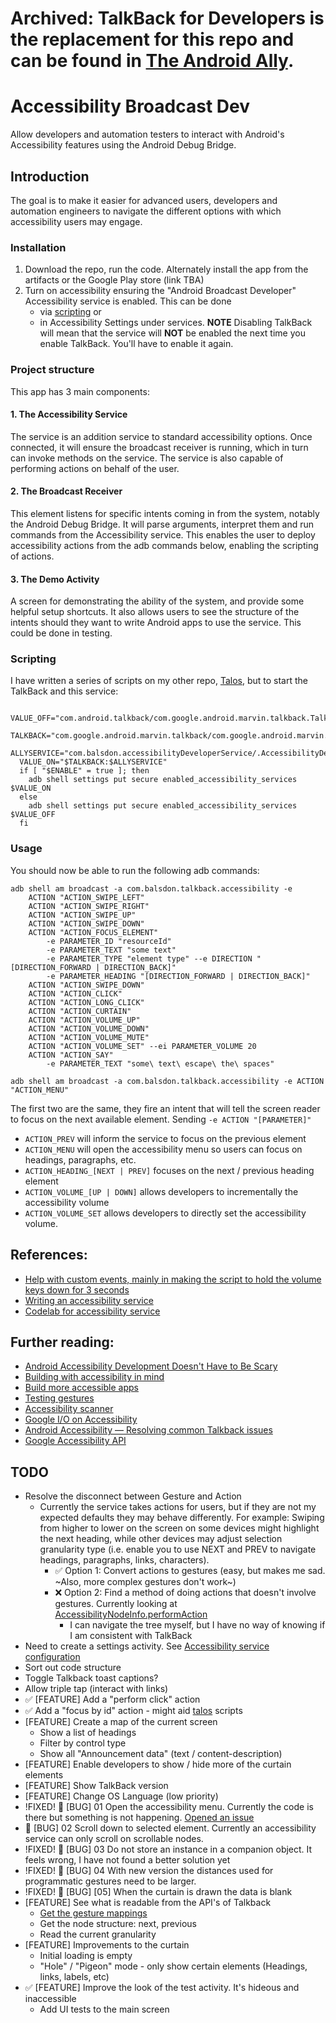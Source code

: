 # Archived: TalkBack for Developers is the replacement for this repo and can be found in [The Android Ally][19]. 

# Accessibility Broadcast Dev

Allow developers and automation testers to interact with Android's Accessibility features using the Android Debug Bridge.

## Introduction

The goal is to make it easier for advanced users, developers and automation engineers to navigate the different options with which accessibility users may engage.

### Installation

1. Download the repo, run the code. Alternately install the app from the artifacts or the Google Play store (link TBA)
2. Turn on accessibility ensuring the "Android Broadcast Developer" Accessibility service is enabled. This can be done
   - via [scripting][15] or
   - in Accessibility Settings under services. **NOTE** Disabling TalkBack will mean that the service will **NOT** be enabled the next time you enable TalkBack. You'll have to enable it again.

### Project structure

This app has 3 main components:

#### 1. The Accessibility Service

The service is an addition service to standard accessibility options. Once connected, it will ensure the broadcast receiver is running, which in turn can invoke methods on the service. The service is also capable of performing actions on behalf of the user.

#### 2. The Broadcast Receiver

This element listens for specific intents coming in from the system, notably the Android Debug Bridge. It will parse arguments, interpret them and run commands from the Accessibility service. This enables the user to deploy accessibility actions from the adb commands below, enabling the scripting of actions.

#### 3. The Demo Activity

A screen for demonstrating the ability of the system, and provide some helpful setup shortcuts. It also allows users to see the structure of the intents should they want to write Android apps to use the service. This could be done in testing.

### Scripting

I have written a series of scripts on my other repo, [Talos][4], but to start the TalkBack and this service:

```
  VALUE_OFF="com.android.talkback/com.google.android.marvin.talkback.TalkBackService"
  TALKBACK="com.google.android.marvin.talkback/com.google.android.marvin.talkback.TalkBackService"
  ALLYSERVICE="com.balsdon.accessibilityDeveloperService/.AccessibilityDeveloperService"
  VALUE_ON="$TALKBACK:$ALLYSERVICE"
  if [ "$ENABLE" = true ]; then
    adb shell settings put secure enabled_accessibility_services $VALUE_ON
  else
    adb shell settings put secure enabled_accessibility_services $VALUE_OFF
  fi
```

### Usage

You should now be able to run the following adb commands:
```
adb shell am broadcast -a com.balsdon.talkback.accessibility -e
    ACTION "ACTION_SWIPE_LEFT"
    ACTION "ACTION_SWIPE_RIGHT"
    ACTION "ACTION_SWIPE_UP"
    ACTION "ACTION_SWIPE_DOWN"
    ACTION "ACTION_FOCUS_ELEMENT"
        -e PARAMETER_ID "resourceId"
        -e PARAMETER_TEXT "some text"
        -e PARAMETER_TYPE "element type" --e DIRECTION "[DIRECTION_FORWARD | DIRECTION_BACK]"
        -e PARAMETER_HEADING "[DIRECTION_FORWARD | DIRECTION_BACK]"
    ACTION "ACTION_SWIPE_DOWN"
    ACTION "ACTION_CLICK"
    ACTION "ACTION_LONG_CLICK"
    ACTION "ACTION_CURTAIN"
    ACTION "ACTION_VOLUME_UP"
    ACTION "ACTION_VOLUME_DOWN"
    ACTION "ACTION_VOLUME_MUTE"
    ACTION "ACTION_VOLUME_SET" --ei PARAMETER_VOLUME 20
    ACTION "ACTION_SAY"
        -e PARAMETER_TEXT "some\ text\ escape\ the\ spaces"

adb shell am broadcast -a com.balsdon.talkback.accessibility -e ACTION "ACTION_MENU"
```

The first two are the same, they fire an intent that will tell the screen reader to focus on the next available element. Sending `-e ACTION "[PARAMETER]"`
  - `ACTION_PREV` will inform the service to focus on the previous element
  - `ACTION_MENU` will open the accessibility menu so users can focus on headings, paragraphs, etc.
  - `ACTION_HEADING_[NEXT | PREV]` focuses on the next / previous heading element
  - `ACTION_VOLUME_[UP | DOWN]` allows developers to incrementally the accessibility volume
  - `ACTION_VOLUME_SET` allows developers to directly set the accessibility volume.

## References:
 - [Help with custom events, mainly in making the script to hold the volume keys down for 3 seconds][1]
 - [Writing an accessibility service][2]
 - [Codelab for accessibility service][3]

## Further reading:

 - [Android Accessibility Development Doesn't Have to Be Scary][10]
 - [Building with accessibility in mind][11]
 - [Build more accessible apps][12]
 - [Testing gestures][6]
 - [Accessibility scanner][7]
 - [Google I/O on Accessibility][8]
 - [Android Accessibility — Resolving common Talkback issues][9]
 - [Google Accessibility API][17]

## TODO

 - Resolve the disconnect between Gesture and Action
     - Currently the service takes actions for users, but if they are not my expected defaults they may behave differently. For example: Swiping from higher to lower on the screen on some devices might highlight the next heading, while other devices may adjust selection granularity type (i.e. enable you to use NEXT and PREV to navigate headings, paragraphs, links, characters).
        - :white_check_mark: Option 1: Convert actions to gestures (easy, but makes me sad. ~Also, more complex gestures don't work~)
        - :x: Option 2: Find a method of doing actions that doesn't involve gestures. Currently looking at [AccessibilityNodeInfo.performAction][13]
           - I can navigate the tree myself, but I have no way of knowing if I am consistent with TalkBack
 - Need to create a settings activity. See [Accessibility service configuration][16]
 - Sort out code structure
 - Toggle Talkback toast captions?
 - Allow triple tap (interact with links)
 - :white_check_mark: [FEATURE] Add a "perform click" action
 - :white_check_mark: Add a "focus by id" action - might aid [talos][4] scripts
 - [FEATURE] Create a map of the current screen
     - Show a list of headings
     - Filter by control type
     - Show all "Announcement data" (text / content-description) 
 - [FEATURE] Enable developers to show / hide more of the curtain elements
 - [FEATURE] Show TalkBack version
 - [FEATURE] Change OS Language (low priority)
 - !FIXED! :bug: [BUG] 01 Open the accessibility menu. Currently the code is there but something is not happening. [Opened an issue][14]
 - :bug: [BUG] 02 Scroll down to selected element. Currently an accessibility service can only scroll on scrollable nodes. 
 - !FIXED! :bug: [BUG] 03 Do not store an instance in a companion object. It feels wrong, I have not found a better solution yet
 - !FIXED! :bug: [BUG] 04 With new version the distances used for programmatic gestures need to be larger.
 - !FIXED! :bug: [BUG] [05] When the curtain is drawn the data is blank
 - [FEATURE] See what is readable from the API's of Talkback
   - [Get the gesture mappings][18]
   - Get the node structure: next, previous
   - Read the current granularity
 - [FEATURE] Improvements to the curtain
   - Initial loading is empty
   - "Hole" / "Pigeon" mode - only show certain elements (Headings, links, labels, etc)
 - :white_check_mark: [FEATURE] Improve the look of the test activity. It's hideous and inaccessible
   - Add UI tests to the main screen

[1]: https://stackoverflow.com/questions/37460463/how-to-send-key-down-and-key-up-events-separately-on-android-using-adb
[2]: https://developer.android.com/guide/topics/ui/accessibility/service
[3]: https://codelabs.developers.google.com/codelabs/developing-android-a11y-service
[4]: https://github.com/qbalsdon/talos/blob/main/scripts/talkback
[5]: https://www.onlinehexeditor.com/
[6]: https://developer.android.com/guide/topics/ui/accessibility/testing#test-gestures
[7]: https://support.google.com/accessibility/android/answer/6376570
[8]: https://www.youtube.com/results?search_query=Whats+new+in+accessibility+google+io
[9]: https://medium.com/microsoft-mobile-engineering/android-accessibility-resolving-common-talkback-issues-3c45076bcdf6
[10]: https://wire.engineering/engineering/accessibility/android/2020/07/10/android-accessibility-development-doesnt-have-to-be-scary.html
[11]: https://www.android.com/accessibility/
[12]: https://developer.android.com/guide/topics/ui/accessibility
[13]: https://developer.android.com/reference/android/view/accessibility/AccessibilityNodeInfo#performAction(int,%20android.os.Bundle)
[14]: https://issuetracker.google.com/u/2/issues/185631661
[15]: https://github.com/qbalsdon/accessibility_broadcast_dev#scripting
[16]: https://developer.android.com/guide/topics/ui/accessibility/service#service-config
[17]: https://developer.android.com/reference/android/view/accessibility/package-summary.html
[18]: https://github.com/google/talkback/blob/6c0b475b7f52469e309e51bfcc13de58f18176ff/utils/src/main/java/com/google/android/accessibility/utils/AccessibilityServiceCompatUtils.java#L143
[19]: https://github.com/qbalsdon/android_ally_issues
